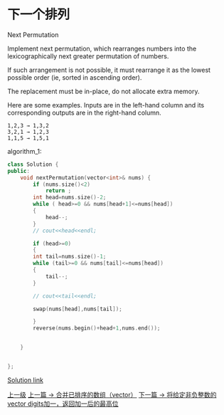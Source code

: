 # 下一个排列
Next Permutation

Implement next permutation, which rearranges numbers into the lexicographically next greater permutation of numbers.

If such arrangement is not possible, it must rearrange it as the lowest possible order (ie, sorted in ascending order).

The replacement must be in-place, do not allocate extra memory.

Here are some examples. Inputs are in the left-hand column and its corresponding outputs are in the right-hand column.
```
1,2,3 → 1,3,2
3,2,1 → 1,2,3
1,1,5 → 1,5,1
```

algorithm_1:
```c++
class Solution {
public:
    void nextPermutation(vector<int>& nums) {
        if (nums.size()<2)
            return ;
        int head=nums.size()-2;
        while ( head>=0 && nums[head+1]<=nums[head])
        {
            head--;
        }
        // cout<<head<<endl;

        if (head>=0)
        {
        int tail=nums.size()-1;
        while (tail>=0 && nums[tail]<=nums[head])
        {
            tail--;
        }

        // cout<<tail<<endl;

        swap(nums[head],nums[tail]);

        }
        reverse(nums.begin()+head+1,nums.end());


    }


};
```

[Solution link](https://leetcode.com/problems/next-permutation/solution/)


[上一级](README.md)
[上一篇 -> 合并已排序的数组（vector）](merge_sorted_array.md)
[下一篇 -> 将给定非负整数的vector<int> digits加一，返回加一后的最高位](plus_one.md)
